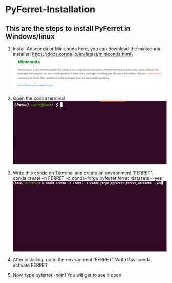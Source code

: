 # PyFerret-Installation

## This are the steps to install PyFerret in Windows/linux
1. Install Anaconda or Miniconda
   here, you can download the miniconda installer: https://docs.conda.io/en/latest/miniconda.html\
   ![](images/conda.png)
2. Open the conda terminal  
    ![](images/terminal.png)
4. Write this conde on Terminal and create an environment 'FERRET'. 
    conda create -n FERRET -c conda-forge pyferret ferret_datasets --yes
    ![](images/conda_command.png)
    
4. After installing, go to the environment 'FERRET'. Write this:
    conda activate FERRET 
5. Now, type 
      pyferret -nojnl 
      You will get to see it open.
  
